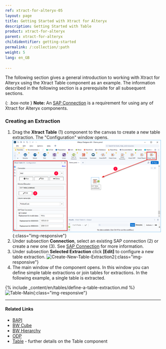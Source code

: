 ```yaml
---
ref: xtract-for-alteryx-05
layout: page
title: Getting Started with Xtract for Alteryx
description: Getting Started with Table
product: xtract-for-alteryx
parent: xtract-for-alteryx
childidentifier: getting-started
permalink: /:collection/:path
weight: 5
lang: en_GB

---
```

The following section gives a general introduction to working with Xtract for Alteryx using the Xtract Table component as an example.
The information described in the following section is a prerequisite for all subsequent sections.

{: .box-note }
**Note:** An [SAP Connection](./sap-connection) is a requirement for using any of Xtract for Alteryx components.

### Creating an Extraction

1. Drag the **Xtract Table** (1) component to the canvas to create a new table extraction. The "Configuration" window opens.
![Create-New-Table-Extraction](/img/content/xfa/xfa_create_table_extraction_01.png){:class="img-responsive"}
2. Under subsection **Connection**, select an existing SAP connection (2) or create a new one (3). See [SAP Connection](./sap-connection) for more information.
3. Under subsection **Selected Extraction** click **[Edit]**  to configure a new table extraction.
![Create-New-Table-Extraction2](/img/content/xfa_create_table_extraction_02.png){:class="img-responsive"}
4. The main window of the component opens. In this window you can define simple table extractions or join tables for extractions. In the following example, a single table is extracted.

{% include _content/en/tables/define-a-table-extraction.md  %}
![Table-Main](/img/content/xfa/xfa-table-preview.png){:class="img-responsive"}

*****
#### Related Links
- [BAPI](./bapi)
- [BW Cube](./bw-cube)
- [BW Hierarchy](./bwhierarchy)
- [ODP](./odp)
- [Table](./table) - further details on the Table component





